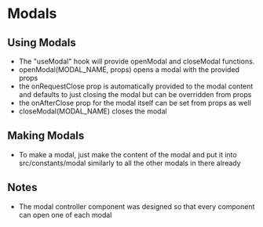 # Modals

## Using Modals

- The "useModal" hook will provide openModal and closeModal functions.
- openModal(MODAL_NAME, props) opens a modal with the provided props
- the onRequestClose prop is automatically provided to the modal content and defaults to just closing the modal but can be overridden from props
- the onAfterClose prop for the modal itself can be set from props as well
- closeModal(MODAL_NAME) closes the modal

## Making Modals

- To make a modal, just make the content of the modal and put it into src/constants/modal similarly to all the other modals in there already

## Notes

- The modal controller component was designed so that every component can open one of each modal
